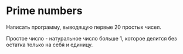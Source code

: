 # Prime numbers

Написать программу, выводящую первые 20 простых чисел.

Простое число - натуральное число больше 1, которое 
делится без остатка только на себя и единицу.